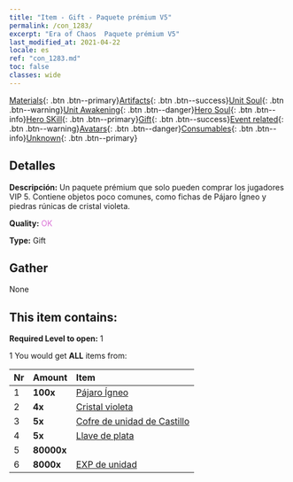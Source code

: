 ```yaml
---
title: "Item - Gift - Paquete prémium V5"
permalink: /con_1283/
excerpt: "Era of Chaos  Paquete prémium V5"
last_modified_at: 2021-04-22
locale: es
ref: "con_1283.md"
toc: false
classes: wide
---
```

 [Materials](/ItemsES/){: .btn .btn--primary}[Artifacts](/ItemsES/Artifacts/){: .btn .btn--success}[Unit Soul](/ItemsES/UnitSoul/){: .btn .btn--warning}[Unit Awakening](/ItemsES/UnitAwakening/){: .btn .btn--danger}[Hero Soul](/ItemsES/HeroSoul/){: .btn .btn--info}[Hero SKill](/ItemsES/HeroSkill/){: .btn .btn--primary}[Gift](/ItemsES/Gift/){: .btn .btn--success}[Event related](/ItemsES/Events/){: .btn .btn--warning}[Avatars](/ItemsES/Avatars/){: .btn .btn--danger}[Consumables](/ItemsES/Consumables/){: .btn .btn--info}[Unknown](/ItemsES/Unknown/){: .btn .btn--primary}

## Detalles
 **Descripción:** Un paquete prémium que solo pueden comprar los jugadores VIP 5. Contiene objetos poco comunes, como fichas de Pájaro Ígneo y piedras rúnicas de cristal violeta.

 **Quality:** <span style="color: #DA70D6">OK</span>

 **Type:** Gift

## Gather

  None

## This item contains:

 **Required Level to open:** 1

 1 You would get **ALL** items  from:

  | Nr | Amount |     Item    |
  |:---|:-------|:------------|
  | 1 |  **100x** | [Pájaro Ígneo](/es/Items/unt_268/) |  | 
  | 2 |  **4x** | [Cristal violeta](/es/Items/con_720/) |  | 
  | 3 |  **5x** | [Cofre de unidad de Castillo](/es/Items/con_1269/) |  | 
  | 4 |  **5x** | [Llave de plata](/es/Items/con_693/) |  | 
  | 5 |  **80000x** | <i class="fas fa-coins"/> |  | 
  | 6 |  **8000x** | [EXP de unidad](/es/Items/con_902/) |  | 
